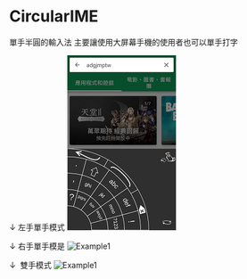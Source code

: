 # CircularIME
單手半圓的輸入法  主要讓使用大屏幕手機的使用者也可以單手打字

↓ 左手單手模式
![Example1](pic1.png)

↓ 右手單手模是
![Example1](pic2.jpeg)

↓  雙手模式
![Example1](pic3.jpeg)
